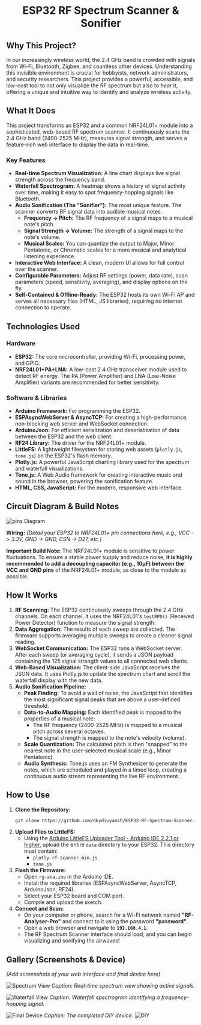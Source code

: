 <div align="center">

# ESP32 RF Spectrum Scanner & Sonifier

</div>

## Why This Project?

In our increasingly wireless world, the 2.4 GHz band is crowded with signals from Wi-Fi, Bluetooth, Zigbee, and countless other devices. Understanding this invisible environment is crucial for hobbyists, network administrators, and security researchers. This project provides a powerful, accessible, and low-cost tool to not only visualize the RF spectrum but also to *hear* it, offering a unique and intuitive way to identify and analyze wireless activity.

## What It Does

This project transforms an ESP32 and a common NRF24L01+ module into a sophisticated, web-based RF spectrum scanner. It continuously scans the 2.4 GHz band (2400-2525 MHz), measures signal strength, and serves a feature-rich web interface to display the data in real-time.

### Key Features

* **Real-time Spectrum Visualization:** A line chart displays live signal strength across the frequency band.
* **Waterfall Spectrogram:** A heatmap shows a history of signal activity over time, making it easy to spot frequency-hopping signals like Bluetooth.
* **Audio Sonification (The "Sonifier"):** The most unique feature. The scanner converts RF signal data into audible musical notes.
    * **Frequency → Pitch:** The RF frequency of a signal maps to a musical note's pitch.
    * **Signal Strength → Volume:** The strength of a signal maps to the note's volume.
    * **Musical Scales:** You can quantize the output to Major, Minor Pentatonic, or Chromatic scales for a more musical and analytical listening experience.
* **Interactive Web Interface:** A clean, modern UI allows for full control over the scanner.
* **Configurable Parameters:** Adjust RF settings (power, data rate), scan parameters (speed, sensitivity, averaging), and display options on the fly.
* **Self-Contained & Offline-Ready:** The ESP32 hosts its own Wi-Fi AP and serves all necessary files (HTML, JS libraries), requiring no internet connection to operate.

## Technologies Used

### Hardware
* **ESP32:** The core microcontroller, providing Wi-Fi, processing power, and GPIO.
* **NRF24L01+PA+LNA:** A low-cost 2.4 GHz transceiver module used to detect RF energy. The PA (Power Amplifier) and LNA (Low-Noise Amplifier) variants are recommended for better sensitivity.

### Software & Libraries
* **Arduino Framework:** For programming the ESP32.
* **ESPAsyncWebServer & AsyncTCP:** For creating a high-performance, non-blocking web server and WebSocket connection.
* **ArduinoJson:** For efficient serialization and deserialization of data between the ESP32 and the web client.
* **RF24 Library:** The driver for the NRF24L01+ module.
* **LittleFS:** A lightweight filesystem for storing web assets (`plotly.js`, `tone.js`) on the ESP32's flash memory.
* **Plotly.js:** A powerful JavaScript charting library used for the spectrum and waterfall visualizations.
* **Tone.js:** A Web Audio framework for creating interactive music and sound in the browser, powering the sonification feature.
* **HTML, CSS, JavaScript:** For the modern, responsive web interface.

## Circuit Diagram & Build Notes
![pins Diagram](https://raw.githubusercontent.com/dkydivyansh/ESP32-RF-Spectrum-Scanner/main/images/pins.png)

**Wiring:**
*(Detail your ESP32 to NRF24L01+ pin connections here, e.g., VCC -> 3.3V, GND -> GND, CSN -> D27, etc.)*

**Important Build Note:** The NRF24L01+ module is sensitive to power fluctuations. To ensure a stable power supply and reduce noise, **it is highly recommended to add a decoupling capacitor (e.g., 10µF) between the VCC and GND pins** of the NRF24L01+ module, as close to the module as possible.

## How It Works

1.  **RF Scanning:** The ESP32 continuously sweeps through the 2.4 GHz channels. On each channel, it uses the NRF24L01's `testRPD()` (Received Power Detector) function to measure the signal strength.
2.  **Data Aggregation:** The results of each sweep are collected. The firmware supports averaging multiple sweeps to create a cleaner signal reading.
3.  **WebSocket Communication:** The ESP32 runs a WebSocket server. After each sweep (or averaging cycle), it sends a JSON payload containing the 125 signal strength values to all connected web clients.
4.  **Web-Based Visualization:** The client-side JavaScript receives the JSON data. It uses Plotly.js to update the spectrum chart and scroll the waterfall display with the new data.
5.  **Audio Sonification Pipeline:**
    * **Peak Finding:** To avoid a wall of noise, the JavaScript first identifies the most significant signal peaks that are above a user-defined threshold.
    * **Data-to-Audio Mapping:** Each identified peak is mapped to the properties of a musical note:
        * The RF frequency (2400-2525 MHz) is mapped to a musical pitch across several octaves.
        * The signal strength is mapped to the note's velocity (volume).
    * **Scale Quantization:** The calculated pitch is then "snapped" to the nearest note in the user-selected musical scale (e.g., Minor Pentatonic).
    * **Audio Synthesis:** Tone.js uses an FM Synthesizer to generate the notes, which are scheduled and played in a timed loop, creating a continuous audio stream representing the live RF environment.

## How to Use

1.  **Clone the Repository:**
    ```bash
    git clone https://github.com/dkydivyansh/ESP32-RF-Spectrum-Scanner.git
    ```
2.  **Upload Files to LittleFS:**
    * Using the [Arduino LittleFS Uploader Tool - Arduino IDE 2.2.1 or higher](https://github.com/earlephilhower/arduino-littlefs-upload), upload the entire `data` directory to your ESP32. This directory must contain:
        * `plotly-rf-scanner.min.js`
        * `tone.js`
3.  **Flash the Firmware:**
    * Open `rg-ana.ino` in the Arduino IDE.
    * Install the required libraries (ESPAsyncWebServer, AsyncTCP, ArduinoJson, RF24).
    * Select your ESP32 board and COM port.
    * Compile and upload the sketch.
4.  **Connect and Scan:**
    * On your computer or phone, search for a Wi-Fi network named **"RF-Analyser-Pro"** and connect to it using the password **"password"**.
    * Open a web browser and navigate to **`192.168.4.1`**.
    * The RF Spectrum Scanner interface should load, and you can begin visualizing and sonifying the airwaves!

## Gallery (Screenshots & Device)

*(Add screenshots of your web interface and final device here)*

![Spectrum View](https://raw.githubusercontent.com/dkydivyansh/ESP32-RF-Spectrum-Scanner/66d538593cd72311e492d34a8d5b6a9f5a227f4d/images/web-gui1.png)
*Caption: Real-time spectrum view showing active signals.*

![Waterfall View](https://raw.githubusercontent.com/dkydivyansh/ESP32-RF-Spectrum-Scanner/main/images/web-gui-waterfall.png)
*Caption: Waterfall spectrogram identifying a frequency-hopping signal.*

![Final Device](https://raw.githubusercontent.com/dkydivyansh/ESP32-RF-Spectrum-Scanner/main/images/pcb-diy.jpg)
*Caption: The completed DIY device.*
![DIY](https://raw.githubusercontent.com/dkydivyansh/ESP32-RF-Spectrum-Scanner/main/images/diy.jpg)
